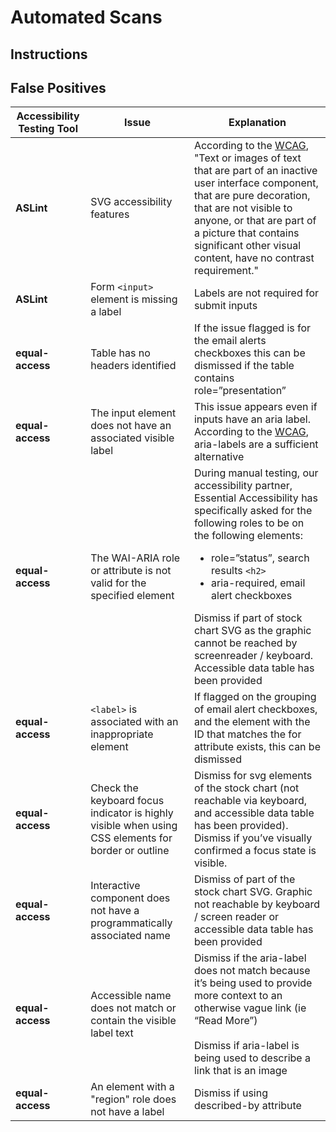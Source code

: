 # Automated Scans

## Instructions

## False Positives
| Accessibility Testing Tool | Issue          | Explanation |
|----------------------------|----------------|-------------|
| **ASLint** | SVG accessibility features | According to the [WCAG](https://www.w3.org/WAI/WCAG21/Understanding/name-role-value#sufficient), "Text or images of text that are part of an inactive user interface component, that are pure decoration, that are not visible to anyone, or that are part of a picture that contains significant other visual content, have no contrast requirement." |
| **ASLint** | Form `<input>` element is missing a label | Labels are not required for submit inputs |
| **equal-access** | Table has no headers identified | If the issue flagged is for the email alerts checkboxes this can be dismissed if the table contains role=”presentation” |
| **equal-access** | The input element does not have an associated visible label | This issue appears even if inputs have an aria label. According to the [WCAG](https://www.w3.org/WAI/WCAG21/Understanding/name-role-value#sufficient), aria-labels are a sufficient alternative |
| **equal-access** | The WAI-ARIA role or attribute is not valid for the specified element | During manual testing, our accessibility partner, Essential Accessibility has specifically asked for the following roles to be on the following elements:<ul><li>role=”status”, search results `<h2>`</li><li>aria-required, email alert checkboxes</li></ul>Dismiss if part of stock chart SVG as the graphic cannot be reached by screenreader / keyboard. Accessible data table has been provided |
| **equal-access** | `<label>` is associated with an inappropriate element | If flagged on the grouping of email alert checkboxes, and the element with the ID that matches the for attribute exists, this can be dismissed |
| **equal-access** | Check the keyboard focus indicator is highly visible when using CSS elements for border or outline | Dismiss for svg elements of the stock chart (not reachable via keyboard, and accessible data table has been provided). <br>Dismiss if you’ve visually confirmed a focus state is visible. |
| **equal-access** | Interactive component does not have a programmatically associated name | Dismiss of part of the stock chart SVG. Graphic not reachable by keyboard / screen reader or accessible data table has been provided |
| **equal-access** | Accessible name does not match or contain the visible label text | Dismiss if the aria-label does not match because it’s being used to provide more context to an otherwise vague link (ie “Read More”) <br/><br/>Dismiss if aria-label is being used to describe a link that is an image |
| **equal-access** | An element with a "region" role does not have a label | Dismiss if using described-by attribute |


